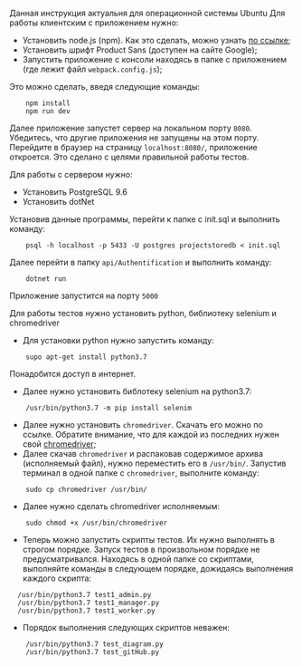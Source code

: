 Данная инструкция актуальня для операционной системы Ubuntu
Для работы клиентским с приложением нужно:
* Установить node.js (npm). Как это сделать, можно узнать [по ссылке](https://losst.ru/ustanovka-node-js-ubuntu-18-04);
* Установить шрифт Product Sans (доступен на сайте Google);
* Запустить приложение с консоли находясь в папке с приложением (где лежит файл ``webpack.config.js``);

Это можно сделать, введя следующие команды:
````
    npm install
    npm run dev
````
Далее приложение запустет сервер на локальном порту ``8080``. Убедитесь, что другие приложения не запущены на этом порту.
Перейдите в браузер на страницу ``localhost:8080/``, приложение откроется.
Это сделано с целями правильной работы тестов.

Для работы с сервером нужно:
* Установить PostgreSQL 9.6
* Установить dotNet

Установив данные программы, перейти к папке с init.sql и выполнить команду:
````
    psql -h localhost -p 5433 -U postgres projectstoredb < init.sql
````
Далее перейти в папку ``api/Authentification`` и выполнить команду:
````
    dotnet run
````
Приложение запустится на порту ``5000``

Для работы тестов нужно установить python, библиотеку selenium и chromedriver
* Для установки python нужно запустить команду:
````
    supo apt-get install python3.7
````
Понадобится доступ в интернет.
* Далее нужно установить библотеку selenium на python3.7:
````
    /usr/bin/python3.7 -m pip install selenim
````
* Далее нужно установить ``chromedriver``. Скачать его можно по ссылке. Обратите внимание, что для каждой из последних 
нужен свой [chromedriver](http://chromedriver.chromium.org/downloads);
* Далее скачав ``chromedriver`` и распаковав содержимое архива (исполняемый файл), нужно переместить его в ``/usr/bin/``.
Запустив терминал в одной папке с ``chromedriver``, выполните команду:
````
    sudo cp chromedriver /usr/bin/
```` 
* Далее нужно сделать chromedriver исполняемым:
````
    sudo chmod +x /usr/bin/chromedriver
````
* Теперь можно запустить скрипты тестов. Их нужно выполнять в строгом порядке. Запуск тестов в произвольном порядке не
предусматривался. Находясь в одной папке со скриптами, выполняйте команды в следующем порядке, дожидаясь выполнения
каждого скрипта:
````
  /usr/bin/python3.7 test1_admin.py
  /usr/bin/python3.7 test1_manager.py
  /usr/bin/python3.7 test1_worker.py
````
* Порядок выполнения следующих скриптов неважен:
````
    /usr/bin/python3.7 test_diagram.py
    /usr/bin/python3.7 test_gitHub.py
````